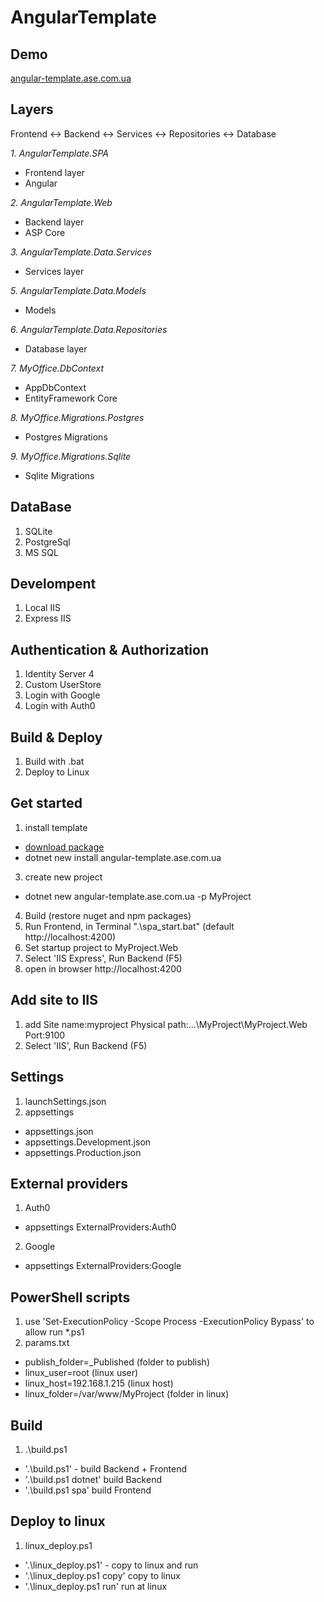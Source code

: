 # AngularTemplate

## Demo
[angular-template.ase.com.ua](https://angular-template.ase.com.ua/)

## Layers
Frontend <-> Backend <-> Services <-> Repositories <-> Database

*1. AngularTemplate.SPA*
- Frontend layer
- Angular

*2. AngularTemplate.Web*
- Backend layer
- ASP Core

*3. AngularTemplate.Data.Services*
- Services layer

*5. AngularTemplate.Data.Models*
- Models

*6. AngularTemplate.Data.Repositories*
- Database layer

*7. MyOffice.DbContext*
- AppDbContext
- EntityFramework Core

*8. MyOffice.Migrations.Postgres*
- Postgres Migrations

*9. MyOffice.Migrations.Sqlite*
- Sqlite Migrations


## DataBase
1. SQLite
2. PostgreSql
3. MS SQL

## Develompent
1. Local IIS
2. Express IIS

## Authentication & Authorization

1. Identity Server 4
2. Custom UserStore
3. Login with Google
4. Login with Auth0

## Build & Deploy
1. Build with .bat 
2. Deploy to Linux

## Get started
1. install template
- [download package](https://github.com/AlexandrM/angular-template/releases/tag/template-package)
- dotnet new install angular-template.ase.com.ua
3. create new project
- dotnet new angular-template.ase.com.ua -p MyProject
4. Build (restore nuget and npm packages)
5. Run Frontend, in Terminal ".\spa_start.bat" (default http://localhost:4200)
6. Set startup project to MyProject.Web
7. Select 'IIS Express', Run Backend (F5)
8. open in browser http://localhost:4200

## Add site to IIS
1. add
Site name:myproject
Physical path:...\MyProject\MyProject.Web
Port:9100
2. Select 'IIS', Run Backend (F5)

## Settings
1. launchSettings.json
2. appsettings
- appsettings.json
- appsettings.Development.json
- appsettings.Production.json

## External providers
1. Auth0
- appsettings ExternalProviders:Auth0
2. Google
- appsettings ExternalProviders:Google

## PowerShell scripts
1. use 'Set-ExecutionPolicy -Scope Process -ExecutionPolicy Bypass' to allow run *.ps1
2. params.txt
- publish_folder=_Published (folder to publish)
- linux_user=root (linux user)
- linux_host=192.168.1.215 (linux host)
- linux_folder=/var/www/MyProject (folder in linux)

## Build
1. .\build.ps1
- '.\build.ps1' - build Backend + Frontend
- '.\build.ps1 dotnet' build Backend
- '.\build.ps1 spa' build Frontend

## Deploy to linux
1. linux_deploy.ps1
- '.\linux_deploy.ps1' - copy to linux and run
- '.\linux_deploy.ps1 copy' copy to linux
- '.\linux_deploy.ps1 run' run at linux
